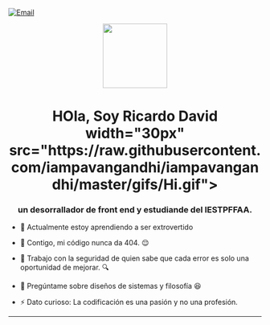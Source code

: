 


[![Email](https://img.shields.io/badge/Gmail-D14836?logo=gmail&logoColor=white)](mailto:pomabamba2001@gmail.com)
<p align="center">
  <img style="width:8rem; height:auto" src="https://media.giphy.com/media/M9gbBd9nbDrOTu1Mqx/giphy.gif" width="230"/>
</p>

<h1 align="center">HOla, Soy Ricardo David width="30px" src="https://raw.githubusercontent.com/iampavangandhi/iampavangandhi/master/gifs/Hi.gif"></h1>
<h3 font-size="20" align="center">un desorrallador de front end y estudiande del IESTPFFAA.</h3>
 

- 🌱 Actualmente estoy aprendiendo a ser extrovertido 

- 👯 Contigo, mi código nunca da 404. 😌

- 🤝 Trabajo con la seguridad de quien sabe que cada error es solo una oportunidad de mejorar. 🔍

- 💬 Pregúntame sobre diseños de sistemas y filosofía 😆

- ⚡ Dato curioso: La codificación es una pasión y no una profesión.


---
